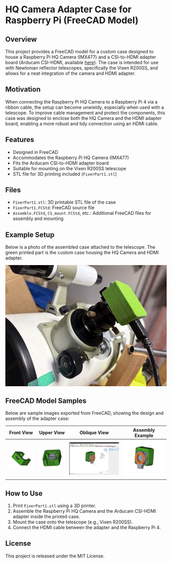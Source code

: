 # HQ Camera Adapter Case for Raspberry Pi (FreeCAD Model)

## Overview

This project provides a FreeCAD model for a custom case designed to house a Raspberry Pi HQ Camera (IMX477) and a CSI-to-HDMI adapter board (Arducam CSI-HDMI, available [here](https://www.amazon.co.jp/dp/B06XDNBM63?ref=ppx_yo2ov_dt_b_fed_asin_title&th=1)). The case is intended for use with Newtonian reflector telescopes, specifically the Vixen R200SS, and allows for a neat integration of the camera and HDMI adapter.

## Motivation

When connecting the Raspberry Pi HQ Camera to a Raspberry Pi 4 via a ribbon cable, the setup can become unwieldy, especially when used with a telescope. To improve cable management and protect the components, this case was designed to enclose both the HQ Camera and the HDMI adapter board, enabling a more robust and tidy connection using an HDMI cable.

## Features

- Designed in FreeCAD
- Accommodates the Raspberry Pi HQ Camera (IMX477)
- Fits the Arducam CSI-to-HDMI adapter board
- Suitable for mounting on the Vixen R200SS telescope
- STL file for 3D printing included (`FixerPart1.stl`)

## Files

- `FixerPart1.stl`: 3D printable STL file of the case
- `FixerPart1.FCStd`: FreeCAD source file
- `Assemble.FCStd`, `CS_mount.FCStd`, etc.: Additional FreeCAD files for assembly and mounting


## Example Setup

Below is a photo of the assembled case attached to the telescope. The green printed part is the custom case housing the HQ Camera and HDMI adapter.

![HQ Camera Adapter Case attached to telescope](pics/Attached_to_R200SS.jpg)

## FreeCAD Model Samples

Below are sample images exported from FreeCAD, showing the design and assembly of the adapter case:

| Front View | Upper View | Oblique View | Assembly Example |
|:----------:|:----------:|:------------:|:----------------:|
| ![Front](pics/f1.png) | ![Upper](pics/u1.png) | ![Oblique](pics/v1.png) | ![Assembly](pics/w1.png) |

## How to Use

1. Print `FixerPart1.stl` using a 3D printer.
2. Assemble the Raspberry Pi HQ Camera and the Arducam CSI-HDMI adapter inside the printed case.
3. Mount the case onto the telescope (e.g., Vixen R200SS).
4. Connect the HDMI cable between the adapter and the Raspberry Pi 4.

## License

This project is released under the MIT License.